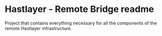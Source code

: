 ﻿# Hastlayer - Remote Bridge readme



Project that contains everything necessary for all the components of the remote Hastlayer infrastructure.